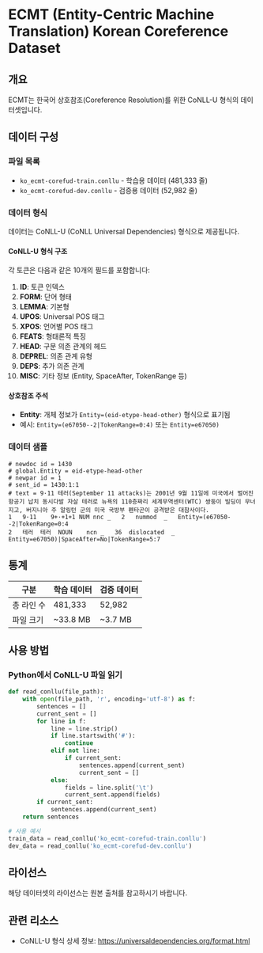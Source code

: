 # ECMT (Entity-Centric Machine Translation) Korean Coreference Dataset

## 개요
ECMT는 한국어 상호참조(Coreference Resolution)를 위한 CoNLL-U 형식의 데이터셋입니다.

## 데이터 구성

### 파일 목록
- `ko_ecmt-corefud-train.conllu` - 학습용 데이터 (481,333 줄)
- `ko_ecmt-corefud-dev.conllu` - 검증용 데이터 (52,982 줄)

### 데이터 형식
데이터는 CoNLL-U (CoNLL Universal Dependencies) 형식으로 제공됩니다.

#### CoNLL-U 형식 구조
각 토큰은 다음과 같은 10개의 필드를 포함합니다:
1. **ID**: 토큰 인덱스
2. **FORM**: 단어 형태
3. **LEMMA**: 기본형
4. **UPOS**: Universal POS 태그
5. **XPOS**: 언어별 POS 태그
6. **FEATS**: 형태론적 특징
7. **HEAD**: 구문 의존 관계의 헤드
8. **DEPREL**: 의존 관계 유형
9. **DEPS**: 추가 의존 관계
10. **MISC**: 기타 정보 (Entity, SpaceAfter, TokenRange 등)

#### 상호참조 주석
- **Entity**: 개체 정보가 `Entity=(eid-etype-head-other)` 형식으로 표기됨
- 예시: `Entity=(e67050--2|TokenRange=0:4)` 또는 `Entity=e67050)`

### 데이터 샘플
```
# newdoc id = 1430
# global.Entity = eid-etype-head-other
# newpar id = 1
# sent_id = 1430:1:1
# text = 9·11 테러(September 11 attacks)는 2001년 9월 11일에 미국에서 벌어진 항공기 납치 동시다발 자살 테러로 뉴욕의 110층짜리 세계무역센터(WTC) 쌍둥이 빌딩이 무너지고, 버지니아 주 알링턴 군의 미국 국방부 펜타곤이 공격받은 대참사이다.
1	9·11	9+·+1+1	NUM	nnc	_	2	nummod	_	Entity=(e67050--2|TokenRange=0:4
2	테러	테러	NOUN	ncn	_	36	dislocated	_	Entity=e67050)|SpaceAfter=No|TokenRange=5:7
```

## 통계

| 구분 | 학습 데이터 | 검증 데이터 |
|------|------------|------------|
| 총 라인 수 | 481,333 | 52,982 |
| 파일 크기 | ~33.8 MB | ~3.7 MB |

## 사용 방법

### Python에서 CoNLL-U 파일 읽기
```python
def read_conllu(file_path):
    with open(file_path, 'r', encoding='utf-8') as f:
        sentences = []
        current_sent = []
        for line in f:
            line = line.strip()
            if line.startswith('#'):
                continue
            elif not line:
                if current_sent:
                    sentences.append(current_sent)
                    current_sent = []
            else:
                fields = line.split('\t')
                current_sent.append(fields)
        if current_sent:
            sentences.append(current_sent)
    return sentences

# 사용 예시
train_data = read_conllu('ko_ecmt-corefud-train.conllu')
dev_data = read_conllu('ko_ecmt-corefud-dev.conllu')
```

## 라이선스
해당 데이터셋의 라이선스는 원본 출처를 참고하시기 바랍니다.

## 관련 리소스
- CoNLL-U 형식 상세 정보: https://universaldependencies.org/format.html
